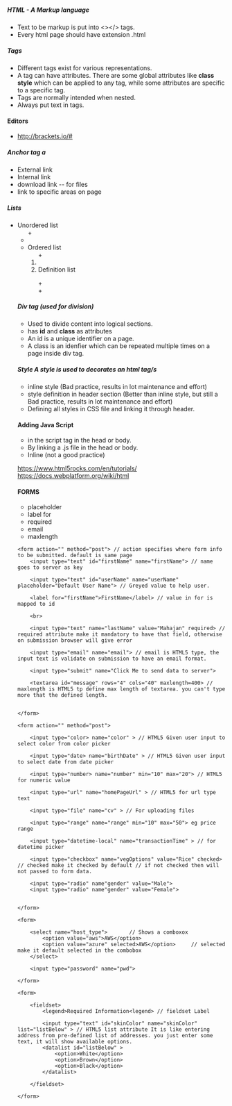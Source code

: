 ##### HTML - A Markup language
* Text to be markup is put into <></> tags.
* Every html page should have extension .html

##### Tags 
* Different tags exist for various representations.
* A tag can have attributes. There are some global attributes like **class** **style** which can be applied to any tag, while some attributes are specific to a specific tag.
* Tags are normally intended when nested.
* Always put text in tags.

#### Editors
* http://brackets.io/#

##### Anchor tag a
* External link
* Internal link
* download link -- for files
* link to specific areas on page

##### Lists
* Unordered list  <ul> + <li>
* Ordered list	 <ol> + <li>
* Definition list <dl> + <dt> + <dd>

##### Div tag (used for division)
* Used to divide content into logical sections.
* has **id** and **class** as attributes
* An id is a unique identifier on a page.
* A class is an idenfier which can be repeated multiple times on a page inside div tag.

##### Style A style is used to decorates an html tag/s
* inline style (Bad practice, results in lot maintenance and effort)
* style definition in header section (Better than inline style, but still a Bad practice, results in lot maintenance and effort)
* Defining all styles in CSS file and linking it through header.

#### Adding Java Script
* in the script tag in the head or body.
* By linking a .js file in the head or body.
* Inline (not a good practice)

https://www.html5rocks.com/en/tutorials/
https://docs.webplatform.org/wiki/html

#### FORMS

* placeholder
* label for
* required
* email
* maxlength

```
<form action="" method="post"> // action specifies where form info to be submitted. default is same page
	<input type="text" id="firstName" name="firstName"> // name goes to server as key
	
	<input type="text" id="userName" name="userName" placeholder="Default User Name"> // Greyed value to help user.
	
	<label for="firstName">FirstName</label> // value in for is mapped to id
	 
	<br>
	
	<input type="text" name="lastName" value="Mahajan" required> // required attribute make it mandatory to have that field, otherwise on submission browser will give error
	
	<input type="email" name="email"> // email is HTML5 type, the input text is validate on submission to have an email format.
	
	<input type="submit" name="Click Me to send data to server">
	
	<textarea id="message" rows="4" cols="40" maxlength=400> // maxlength is HTML5 tp define max length of textarea. you can't type more that the defined length.
	
	
</form>

```


```
<form action="" method="post"> 

	<input type="color> name="color" > // HTML5 Given user input to select color from color picker
	
	<input type="date> name="birthDate" > // HTML5 Given user input to select date from date picker
	
	<input type="number> name="number" min="10" max="20"> // HTML5 for numeric value
	
	<input type="url" name="homePageUrl" > // HTML5 for url type text
	
	<input type="file" name="cv" > // For uploading files
	
	<input type="range" name="range" min="10" max="50"> eg price range
	
	<input type="datetime-local" name="transactionTime" > // for datetime picker
	
	<input type="checkbox" name="vegOptions" value="Rice" checked> // checked make it checked by default // if not checked then will not passed to form data.
	
	<input type="radio" name"gender" value="Male">
	<input type="radio" name"gender" value="Female">
	
	
</form>

```

```
<form> 

	<select name="host_type">		// Shows a comboxox
		<option value="aws">AWS</option>
		<option value="azure" selected>AWS</option> 	// selected make it default selected in the combobox
	</select>
	
	<input type="password" name="pwd">	
	
</form>

```

```
<form> 

	<fieldset>
		<legend>Required Information<legend> // fieldset Label
		
		<input type="text" id="skinColor" name="skinColor" list="listBelow" > // HTML5 list attribute It is like entering address from pre-defined list of addresses. you just enter some text, it will show available options.
		<datalist id="listBelow" >
			<option>White</option>
			<option>Brown</option>
			<option>Black</option>			
		</datalist>			
		
	</fieldset>
	
</form>

```


	






































